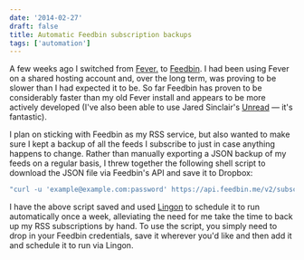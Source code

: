 ```yaml
---
date: '2014-02-27'
draft: false
title: Automatic Feedbin subscription backups
tags: ['automation']
---
```


A few weeks ago I switched from [Fever.](http://feedafever.com/ 'Fever° Red hot. Well read.') to [Feedbin](https://feedbin.me/ 'Feedbin'). I had been using Fever on a shared hosting account and, over the long term, was proving to be slower than I had expected it to be.<!-- excerpt --> So far Feedbin has proven to be considerably faster than my old Fever install and appears to be more actively developed (I've also been able to use Jared Sinclair's [Unread](http://jaredsinclair.com/unread/ 'Unread — An RSS Reader') — it's fantastic).

I plan on sticking with Feedbin as my RSS service, but also wanted to make sure I kept a backup of all the feeds I subscribe to just in case anything happens to change. Rather than manually exporting a JSON backup of my feeds on a regular basis, I threw together the following shell script to download the JSON file via Feedbin's API and save it to Dropbox:

```bash
"curl -u 'example@example.com:password' https://api.feedbin.me/v2/subscriptions.json -o ~/Dropbox/Backups/Feedbin/feedbin-subscriptions.json"
```

I have the above script saved and used [Lingon](http://www.peterborgapps.com/lingon/ 'Lingon - Peter Borg Apps') to schedule it to run automatically once a week, alleviating the need for me take the time to back up my RSS subscriptions by hand. To use the script, you simply need to drop in your Feedbin credentials, save it wherever you'd like and then add it and schedule it to run via Lingon.
